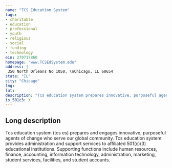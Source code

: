 ```yaml
---
name: "TCS Education System"
tags:
- charitable
- education
- professional
- youth
- religious
- social
- funding
- technology
ein: 270717860
homepage: "www.TCSEdSystem.edu"
address: |
 350 North Orleans No 1050, \nChicago, IL 60654
state: "IL"
city: "Chicago"
lng: 
lat: 
description: "Tcs education system prepares innovative, purposeful agents of change who serve our global community. "
is_501c3: X
---
```


## Long description

Tcs education system (tcs es) prepares and engages innovative, purposeful agents of change who serve our global community. Tcs education system provides administration and support services to affiliated 501(c)(3) educational institutions. Supporting functions include human resources, finance, accounting, information technology, administration, marketing, student services, facilities, and student accounts. 
